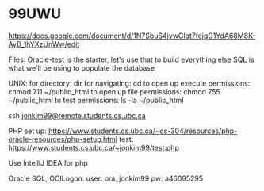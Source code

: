 # 99UWU

https://docs.google.com/document/d/1N7SbuS4jvwGlqt7fcjqG1YdA68M8K-AyB_1hYXzUnWw/edit

Files:
Oracle-test is the starter, let's use that to build everything else
SQL is what we'll be using to populate the database

UNIX:
for directory: dir
for navigating: cd
to open up execute permissions: chmod 711 ~/public_html
to open up file permissions: chmod 755 ~/public_html
to test permissions: ls -la ~/public_html

ssh jonkim99@remote.students.cs.ubc.ca

PHP set up: https://www.students.cs.ubc.ca/~cs-304/resources/php-oracle-resources/php-setup.html
test: https://www.students.cs.ubc.ca/~jonkim99/test.php

Use IntelliJ IDEA for php

Oracle SQL, OCILogon:
user: ora_jonkim99
pw: a46095295
